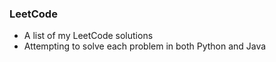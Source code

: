 ### LeetCode

* A list of my LeetCode solutions
* Attempting to solve each problem in both Python and Java
